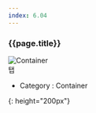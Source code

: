 ```yaml
---
index: 6.04
---
```

### {{page.title}}

![Container][Container-04]  
탭


- Category : Container

[Container-04]: {{site.baseurl}}/assets/components/container-04.png
{: height="200px"}
